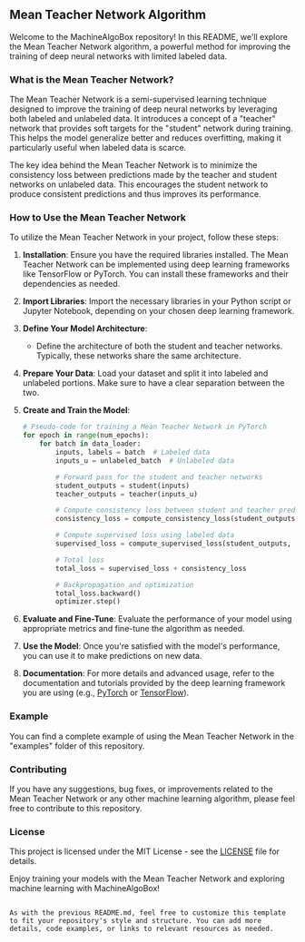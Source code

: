 ## Mean Teacher Network Algorithm

Welcome to the MachineAlgoBox repository! In this README, we'll explore the Mean Teacher Network algorithm, a powerful method for improving the training of deep neural networks with limited labeled data.

### What is the Mean Teacher Network?

The Mean Teacher Network is a semi-supervised learning technique designed to improve the training of deep neural networks by leveraging both labeled and unlabeled data. It introduces a concept of a "teacher" network that provides soft targets for the "student" network during training. This helps the model generalize better and reduces overfitting, making it particularly useful when labeled data is scarce.

The key idea behind the Mean Teacher Network is to minimize the consistency loss between predictions made by the teacher and student networks on unlabeled data. This encourages the student network to produce consistent predictions and thus improves its performance.

### How to Use the Mean Teacher Network

To utilize the Mean Teacher Network in your project, follow these steps:

1. **Installation**: Ensure you have the required libraries installed. The Mean Teacher Network can be implemented using deep learning frameworks like TensorFlow or PyTorch. You can install these frameworks and their dependencies as needed.

2. **Import Libraries**: Import the necessary libraries in your Python script or Jupyter Notebook, depending on your chosen deep learning framework.

3. **Define Your Model Architecture**:

   - Define the architecture of both the student and teacher networks. Typically, these networks share the same architecture.

4. **Prepare Your Data**: Load your dataset and split it into labeled and unlabeled portions. Make sure to have a clear separation between the two.

5. **Create and Train the Model**:

   ```python
   # Pseudo-code for training a Mean Teacher Network in PyTorch
   for epoch in range(num_epochs):
       for batch in data_loader:
           inputs, labels = batch  # Labeled data
           inputs_u = unlabeled_batch  # Unlabeled data

           # Forward pass for the student and teacher networks
           student_outputs = student(inputs)
           teacher_outputs = teacher(inputs_u)

           # Compute consistency loss between student and teacher predictions
           consistency_loss = compute_consistency_loss(student_outputs, teacher_outputs)

           # Compute supervised loss using labeled data
           supervised_loss = compute_supervised_loss(student_outputs, labels)

           # Total loss
           total_loss = supervised_loss + consistency_loss

           # Backpropagation and optimization
           total_loss.backward()
           optimizer.step()
   ```

6. **Evaluate and Fine-Tune**: Evaluate the performance of your model using appropriate metrics and fine-tune the algorithm as needed.

7. **Use the Model**: Once you're satisfied with the model's performance, you can use it to make predictions on new data.

8. **Documentation**: For more details and advanced usage, refer to the documentation and tutorials provided by the deep learning framework you are using (e.g., [PyTorch](https://pytorch.org/tutorials/intermediate/mean_teacher_tutorial.html) or [TensorFlow](https://www.tensorflow.org/addons/tutorials/mean_teacher_semisup)).

### Example

You can find a complete example of using the Mean Teacher Network in the "examples" folder of this repository.

### Contributing

If you have any suggestions, bug fixes, or improvements related to the Mean Teacher Network or any other machine learning algorithm, please feel free to contribute to this repository.

### License

This project is licensed under the MIT License - see the [LICENSE](LICENSE) file for details.

Enjoy training your models with the Mean Teacher Network and exploring machine learning with MachineAlgoBox!
```

As with the previous README.md, feel free to customize this template to fit your repository's style and structure. You can add more details, code examples, or links to relevant resources as needed.